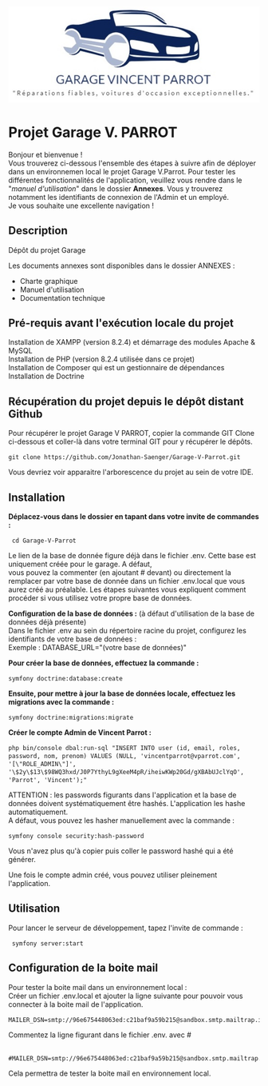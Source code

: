 <p align="center"><img src="public\images\generiques\garagevparrot.jpg">

<h1>Projet Garage V. PARROT</h1>

Bonjour et bienvenue ! <br>
Vous trouverez ci-dessous l'ensemble des étapes à suivre afin de déployer dans un environnemen local le projet Garage V.Parrot. 
Pour tester les différentes fonctionnalités de l'application, veuillez vous rendre dans le  "_manuel d'utilisation_" dans le dossier **Annexes**. Vous y trouverez notamment les identifiants de connexion de l'Admin et un employé. <br>
Je vous souhaite une excellente navigation !

<h2>Description </h2>

Dépôt du projet Garage 

Les documents annexes sont disponibles dans le dossier ANNEXES : 
<ul>
<li>Charte graphique</li>
<li>Manuel d'utilisation</li>
<li>Documentation technique</li>
</ul>

<h2> Pré-requis avant l'exécution locale du projet </h2>

Installation de XAMPP (version 8.2.4) et démarrage des modules Apache & MySQL <br>
Installation de PHP (version 8.2.4 utilisée dans ce projet) <br>
Installation de Composer qui est un gestionnaire de dépendances <br>
Installation de Doctrine

<h2> Récupération du projet depuis le dépôt distant Github </h2>

Pour récupérer le projet Garage V PARROT, copier la commande GIT Clone ci-dessous et coller-là dans votre terminal GIT pour y récupérer le dépôts. <br>
```
git clone https://github.com/Jonathan-Saenger/Garage-V-Parrot.git
```
Vous devriez voir apparaitre l'arborescence du projet au sein de votre IDE. 

<h2> Installation </h2>

**Déplacez-vous dans le dossier en tapant dans votre invite de commandes :** <br>
```
 cd Garage-V-Parrot
```
Le lien de la base de donnée figure déjà dans le fichier .env. Cette base est uniquement créée pour le garage. A défaut, <br>
vous pouvez la commenter (en ajoutant # devant) ou directement la remplacer par votre base de donnée dans un fichier .env.local que vous aurez créé
au préalable. Les étapes suivantes vous expliquent comment procéder si vous utilisez votre propre base de données. 

**Configuration de la base de données :** (à défaut d'utilisation de la base de données déjà présente)<br>
Dans le fichier .env au sein du répertoire racine du projet, configurez les identifiants de votre base de données : <br>
Exemple : DATABASE_URL="(votre base de données)"<br>

**Pour créer la base de données, effectuez la commande :** <br>
``` 
symfony doctrine:database:create
```

**Ensuite, pour mettre à jour la base de données locale, effectuez les migrations avec la commande :** 
```
symfony doctrine:migrations:migrate
```

**Créer le compte Admin de Vincent Parrot :** 

``` 
php bin/console dbal:run-sql "INSERT INTO user (id, email, roles, password, nom, prenom) VALUES (NULL, 'vincentparrot@vparrot.com', '[\"ROLE_ADMIN\"]', '\$2y\$13\$98WQ3hxd/J0P7YthyL9gXeeM4pR/iheiwKWp20Gd/gXBAbUJclYqO', 'Parrot', 'Vincent');"
```

ATTENTION : les passwords figurants dans l'application et la base de données doivent systématiquement être hashés. L'application les hashe automatiquement. <br>
A défaut, vous pouvez les hasher manuellement avec la commande : 
```
symfony console security:hash-password 
```
Vous n'avez plus qu'à copier puis coller le password hashé qui a été générer. <br>

Une fois le compte admin créé, vous pouvez utiliser pleinement l'application. 

<h2> Utilisation </h2>

Pour lancer le serveur de développement, tapez l'invite de commande : 
```
 symfony server:start
 ```

<h2> Configuration de la boite mail </h2>

Pour tester la boite mail dans un environnement local : <br>
Créer un fichier .env.local et ajouter la ligne suivante pour pouvoir vous connecter à la boite mail de l'application. 
``` 
MAILER_DSN=smtp://96e675448063ed:c21baf9a59b215@sandbox.smtp.mailtrap.io:2525 
```

Commentez la ligne figurant dans le fichier .env. avec # <br>
```
 #MAILER_DSN=smtp://96e675448063ed:c21baf9a59b215@sandbox.smtp.mailtrap.io:2525
 ```

Cela permettra de tester la boite mail en environnement local.

